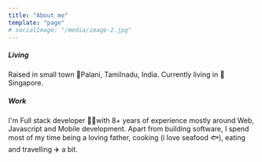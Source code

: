 ```yaml
---
title: "About me"
template: "page"
# socialImage: "/media/image-2.jpg"
---
```


##### Living
Raised in small town 📍Palani, Tamilnadu, India. Currently living in 📍Singapore. 
##### Work
I\'m Full stack developer 👨‍💻with 8+ years of experience mostly around Web, Javascript and Mobile development. Apart from building software, I spend most of my time being a loving father, cooking (i love seafood 🐟), eating and travelling ✈️ a bit.